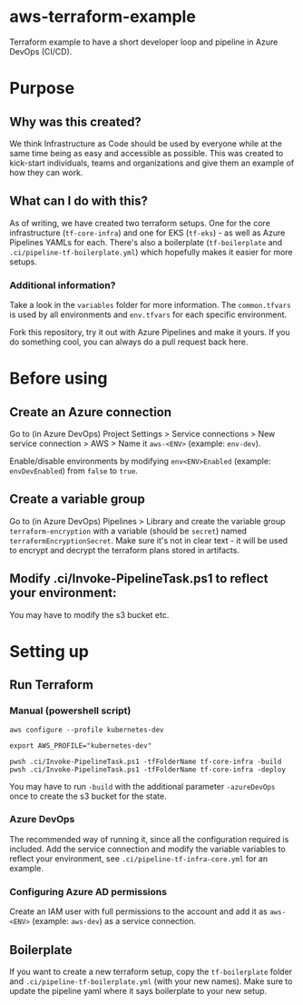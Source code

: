 # aws-terraform-example

Terraform example to have a short developer loop and pipeline in Azure DevOps (CI/CD).

# Purpose

## Why was this created?

We think Infrastructure as Code should be used by everyone while at the same time being as easy and accessible as possible.
This was created to kick-start individuals, teams and organizations and give them an example of how they can work.

## What can I do with this?

As of writing, we have created two terraform setups. One for the core infrastructure (`tf-core-infra`) and one for EKS (`tf-eks`) - as well as Azure Pipelines YAMLs for each. There's also a boilerplate (`tf-boilerplate` and `.ci/pipeline-tf-boilerplate.yml`) which hopefully makes it easier for more setups.


### Additional information?

Take a look in the `variables` folder for more information. The `common.tfvars` is used by all environments and `env.tfvars` for each specific environment.

Fork this repository, try it out with Azure Pipelines and make it yours. If you do something cool, you can always do a pull request back here.

# Before using

## Create an Azure connection

Go to (in Azure DevOps) Project Settings > Service connections > New service connection > AWS > Name it `aws-<ENV>` (example: `env-dev`).

Enable/disable environments by modifying `env<ENV>Enabled` (example: `envDevEnabled`) from `false` to `true`.

## Create a variable group

Go to (in Azure DevOps) Pipelines > Library and create the variable group `terraform-encryption` with a variable (should be `secret`) named `terraformEncryptionSecret`. Make sure it's not in clear text - it will be used to encrypt and decrypt the terraform plans stored in artifacts.

## Modify .ci/Invoke-PipelineTask.ps1 to reflect your environment:

You may have to modify the s3 bucket etc.

# Setting up

## Run Terraform

### Manual (powershell script)

```
aws configure --profile kubernetes-dev

export AWS_PROFILE="kubernetes-dev"

pwsh .ci/Invoke-PipelineTask.ps1 -tfFolderName tf-core-infra -build
pwsh .ci/Invoke-PipelineTask.ps1 -tfFolderName tf-core-infra -deploy
```

You may have to run `-build` with the additional parameter `-azureDevOps` once to create the s3 bucket for the state.

### Azure DevOps

The recommended way of running it, since all the configuration required is included. Add the service connection and modify the variable variables to reflect your environment, see `.ci/pipeline-tf-infra-core.yml` for an example.

### Configuring Azure AD permissions

Create an IAM user with full permissions to the account and add it as `aws-<ENV>` (example: `aws-dev`) as a service connection.

## Boilerplate

If you want to create a new terraform setup, copy the `tf-boilerplate` folder and `.ci/pipeline-tf-boilerplate.yml` (with your new names). Make sure to update the pipeline yaml where it says boilerplate to your new setup.
